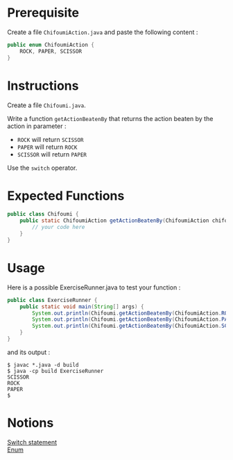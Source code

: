 # Prerequisite

Create a file `ChifoumiAction.java` and paste the following content : 

```java
public enum ChifoumiAction {
    ROCK, PAPER, SCISSOR
}
```

# Instructions

Create a file `Chifoumi.java`.

Write a function `getActionBeatenBy` that returns the action beaten by the action in parameter : 
- `ROCK` will return `SCISSOR`
- `PAPER` will return `ROCK`
- `SCISSOR` will return `PAPER`

Use the `switch` operator.

# Expected Functions
```java
public class Chifoumi {
    public static ChifoumiAction getActionBeatenBy(ChifoumiAction chifoumiAction) {
        // your code here
    }
}
```

# Usage

Here is a possible ExerciseRunner.java to test your function : 
```java
public class ExerciseRunner {
    public static void main(String[] args) {
        System.out.println(Chifoumi.getActionBeatenBy(ChifoumiAction.ROCK));
        System.out.println(Chifoumi.getActionBeatenBy(ChifoumiAction.PAPER));
        System.out.println(Chifoumi.getActionBeatenBy(ChifoumiAction.SCISSOR));
    }
}
```

and its output :
```shell
$ javac *.java -d build
$ java -cp build ExerciseRunner 
SCISSOR
ROCK
PAPER
$ 
```

# Notions
[Switch statement](https://docs.oracle.com/javase/tutorial/java/nutsandbolts/switch.html)  
[Enum](https://docs.oracle.com/javase/tutorial/java/javaOO/enum.html)